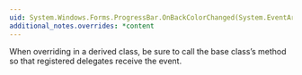 ```yaml
---
uid: System.Windows.Forms.ProgressBar.OnBackColorChanged(System.EventArgs)
additional_notes.overrides: *content
---
```


<p>When overriding <xref href="System.Windows.Forms.ProgressBar.OnBackColorChanged(System.EventArgs)"></xref> in a derived class, be sure to call the base class’s <xref href="System.Windows.Forms.ProgressBar.OnBackColorChanged(System.EventArgs)"></xref> method so that registered delegates receive the event.</p>



